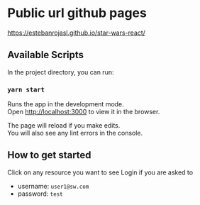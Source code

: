 # Public url github pages

https://estebanrojasl.github.io/star-wars-react/

## Available Scripts

In the project directory, you can run:

### `yarn start`

Runs the app in the development mode.\
Open [http://localhost:3000](http://localhost:3000) to view it in the browser.

The page will reload if you make edits.\
You will also see any lint errors in the console.

## How to get started

Click on any resource you want to see
Login if you are asked to

- username: `user1@sw.com`
- password: `test`
